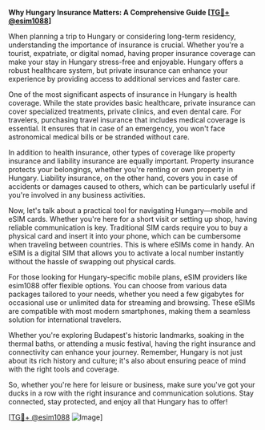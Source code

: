 **Why Hungary Insurance Matters: A Comprehensive Guide [[TG💪+ @esim1088](https://t.me/s/esim1088)]**

When planning a trip to Hungary or considering long-term residency, understanding the importance of insurance is crucial. Whether you're a tourist, expatriate, or digital nomad, having proper insurance coverage can make your stay in Hungary stress-free and enjoyable. Hungary offers a robust healthcare system, but private insurance can enhance your experience by providing access to additional services and faster care.

One of the most significant aspects of insurance in Hungary is health coverage. While the state provides basic healthcare, private insurance can cover specialized treatments, private clinics, and even dental care. For travelers, purchasing travel insurance that includes medical coverage is essential. It ensures that in case of an emergency, you won't face astronomical medical bills or be stranded without care.

In addition to health insurance, other types of coverage like property insurance and liability insurance are equally important. Property insurance protects your belongings, whether you're renting or own property in Hungary. Liability insurance, on the other hand, covers you in case of accidents or damages caused to others, which can be particularly useful if you're involved in any business activities.

Now, let's talk about a practical tool for navigating Hungary—mobile and eSIM cards. Whether you're here for a short visit or setting up shop, having reliable communication is key. Traditional SIM cards require you to buy a physical card and insert it into your phone, which can be cumbersome when traveling between countries. This is where eSIMs come in handy. An eSIM is a digital SIM that allows you to activate a local number instantly without the hassle of swapping out physical cards.

For those looking for Hungary-specific mobile plans, eSIM providers like esim1088 offer flexible options. You can choose from various data packages tailored to your needs, whether you need a few gigabytes for occasional use or unlimited data for streaming and browsing. These eSIMs are compatible with most modern smartphones, making them a seamless solution for international travelers.

Whether you're exploring Budapest's historic landmarks, soaking in the thermal baths, or attending a music festival, having the right insurance and connectivity can enhance your journey. Remember, Hungary is not just about its rich history and culture; it's also about ensuring peace of mind with the right tools and coverage.

So, whether you're here for leisure or business, make sure you've got your ducks in a row with the right insurance and communication solutions. Stay connected, stay protected, and enjoy all that Hungary has to offer!

[[TG💪+ @esim1088](https://t.me/s/esim1088) ![Image](https://i.postimg.cc/Y0z9fWf4/image.png)]